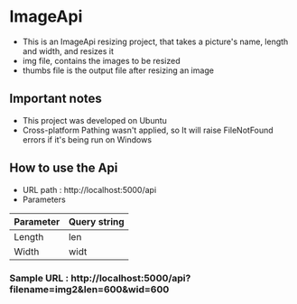 # ImageApi  
  - This is an ImageApi resizing project, that takes a picture's name, length and width, and resizes it
  - img file, contains the images to be resized
  - thumbs file is the output file after resizing an image
  
## Important notes  
  - This project was developed on Ubuntu
  - Cross-platform Pathing wasn't applied, so It will raise FileNotFound errors if it's being run on Windows
   
## How to use the Api
 - URL path : http://localhost:5000/api
 - Parameters

 | Parameter     | Query string  |
 | ------------- | ------------- |
 |  Length       |     len       |
 |  Width        |     widt      |
 
 ### Sample URL  : http://localhost:5000/api?filename=img2&len=600&wid=600
